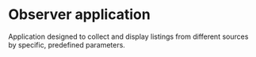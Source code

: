 # Observer application
Application designed to collect and display listings from different sources by specific, predefined parameters.

